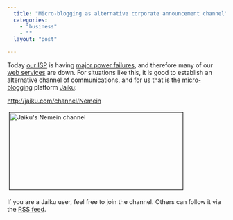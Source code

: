 ```yaml
---
  title: "Micro-blogging as alternative corporate announcement channel"
  categories: 
    - "business"
    - ""
  layout: "post"

---
```

<p>
Today <a href="http://www.nebula.fi/">our ISP</a> is having <a href="http://www.nebula.fi/tiedotteet.php">major power failures</a>, and therefore many of our <a href="http://nemein.com/">web services</a> are down. For situations like this, it is good to establish an alternative channel of communications, and for us that is the <a href="http://en.wikipedia.org/wiki/Micro-blogging">micro-blogging</a> platform <a href="http://jaiku.com/">Jaiku</a>:
</p><p>
<a href="http://jaiku.com/channel/Nemein">http://jaiku.com/channel/Nemein</a>
</p><p>
<a href="http://bergie.iki.fi/midcom-serveattachmentguid-14b4442c6cfd11dd837fe1d95a0d537b537b/jaiku-channel-nemein.png"><img src="http://bergie.iki.fi/midcom-serveattachmentguid-1684f18e6cfd11dda310f95a2b716fc16fc1/jaiku-channel-nemein-tm.jpg" height="178" width="400" border="1" hspace="4" vspace="4" alt="Jaiku's Nemein channel" title="Jaiku's Nemein channel" /></a>
</p><p>
If you are a Jaiku user, feel free to join the channel. Others can follow it via the <a href="http://jaiku.com/channel/Nemein/feed/rss">RSS feed</a>.
</p>